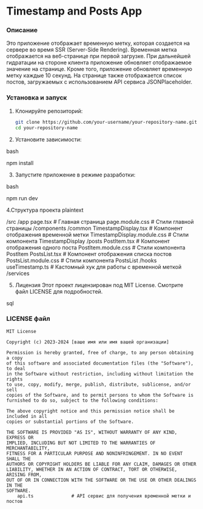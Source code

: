 # Timestamp and Posts App

### Описание

Это приложение отображает временную метку, которая создается на сервере во время SSR (Server-Side Rendering). Временная метка отображается на веб-странице при первой загрузке. При дальнейшей гидратации на стороне клиента приложение обновляет отображаемое значение на странице. Кроме того, приложение обновляет временную метку каждые 10 секунд. На странице также отображается список постов, загружаемых с использованием API сервиса JSONPlaceholder.

### Установка и запуск

1. Клонируйте репозиторий:
   ```bash
   git clone https://github.com/your-username/your-repository-name.git
   cd your-repository-name
   
2. Установите зависимости:

bash

npm install

3. Запустите приложение в режиме разработки:

bash

npm run dev

 4.Структура проекта
plaintext

/src
  /app
    page.tsx            # Главная страница
    page.module.css     # Стили главной страницы
  /components
    /common
      TimestampDisplay.tsx        # Компонент отображения временной метки
      TimestampDisplay.module.css # Стили компонента TimestampDisplay
    /posts
      PostItem.tsx                # Компонент отображения одного поста
      PostItem.module.css         # Стили компонента PostItem
      PostsList.tsx               # Компонент отображения списка постов
      PostsList.module.css        # Стили компонента PostsList
  /hooks
    useTimestamp.ts     # Кастомный хук для работы с временной меткой
  /services

 5. Лицензия
Этот проект лицензирован под MIT License. Смотрите файл LICENSE для подробностей.

sql


### LICENSE файл

```plaintext
MIT License

Copyright (c) 2023-2024 [ваше имя или имя вашей организации]

Permission is hereby granted, free of charge, to any person obtaining a copy
of this software and associated documentation files (the "Software"), to deal
in the Software without restriction, including without limitation the rights
to use, copy, modify, merge, publish, distribute, sublicense, and/or sell
copies of the Software, and to permit persons to whom the Software is
furnished to do so, subject to the following conditions:

The above copyright notice and this permission notice shall be included in all
copies or substantial portions of the Software.

THE SOFTWARE IS PROVIDED "AS IS", WITHOUT WARRANTY OF ANY KIND, EXPRESS OR
IMPLIED, INCLUDING BUT NOT LIMITED TO THE WARRANTIES OF MERCHANTABILITY,
FITNESS FOR A PARTICULAR PURPOSE AND NONINFRINGEMENT. IN NO EVENT SHALL THE
AUTHORS OR COPYRIGHT HOLDERS BE LIABLE FOR ANY CLAIM, DAMAGES OR OTHER
LIABILITY, WHETHER IN AN ACTION OF CONTRACT, TORT OR OTHERWISE, ARISING FROM,
OUT OF OR IN CONNECTION WITH THE SOFTWARE OR THE USE OR OTHER DEALINGS IN THE
SOFTWARE.
    api.ts              # API сервис для получения временной метки и постов
